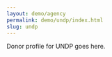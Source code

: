 ```yaml
---
layout: demo/agency
permalink: demo/undp/index.html
slug: undp
---
```


Donor profile for UNDP goes here.
